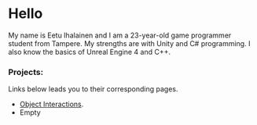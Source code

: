 # Hello

My name is Eetu Ihalainen and I am a 23-year-old game programmer student from Tampere. My strengths are with Unity and C# programming. I also know the basics of Unreal Engine 4 and C++.

### Projects:

Links below leads you to their corresponding pages.

*   [Object Interactions](./objectinteractions-page.html).
*   Empty

